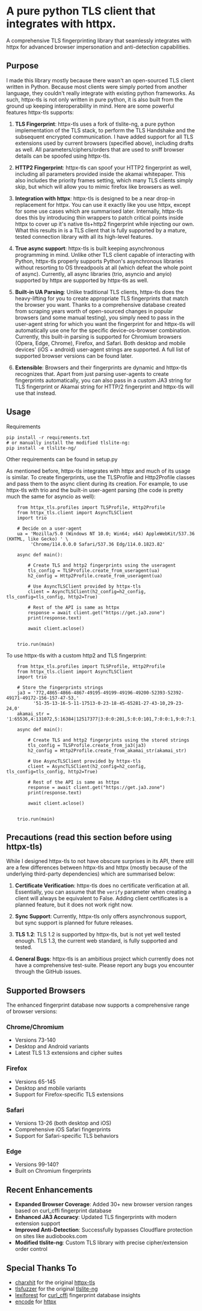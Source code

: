 # A pure python TLS client that integrates with httpx.

A comprehensive TLS fingerprinting library that seamlessly integrates with httpx for advanced browser impersonation and anti-detection capabilities.

## Purpose

I made this library mostly because there wasn't an open-sourced TLS client written in Python. Because most clients were 
simply ported from another language, they couldn't really integrate with existing python frameworks. As such, httpx-tls 
is not only written in pure python, it is also built from the ground up keeping interoperability in mind. Here are some 
powerful features httpx-tls supports:

1. **TLS Fingerprint**:
httpx-tls uses a fork of tlslite-ng, a pure python implementation of the TLS stack, to perform the TLS Handshake and the subsequent encrypted 
communication. I have added support for all TLS extensions used by current browsers (specified above), including drafts as well. 
All parameters/ciphers/orders that are used to sniff browser details can be spoofed using httpx-tls.

2. **HTTP2 Fingerprint**:
httpx-tls can spoof your HTTP2 fingerprint as well, including all parameters provided inside the akamai whitepaper. This 
also includes the priority frames setting, which many TLS clients simply skip, but which will allow you to mimic firefox like 
browsers as well.

3. **Integration with httpx**:
httpx-tls is designed to be a near drop-in replacement for httpx. You can use it exactly like you use httpx, except for some use 
cases which are summarised later. Internally, httpx-tls does this by introducing thin wrappers to patch critical points 
inside httpx to cover up it's native tls+http2 fingerprint while injecting our own. What this results in is a TLS client that is 
fully supported by a mature, tested connection library with all its high-level features.

4. **True async support**:
httpx-tls is built keeping asynchronous programming in mind. Unlike other TLS client capable of interacting with Python,
httpx-tls properly supports Python's asynchronous libraries without resorting to OS threadpools at all 
(which defeat the whole point of async). Currently, all async libraries (trio, asyncio and anyio) supported by httpx are
supported by httpx-tls as well.

5. **Built-in UA Parsing**:
Unlike traditional TLS clients, httpx-tls does the heavy-lifting for you to create appropriate TLS fingerprints that 
match the browser you want. Thanks to a comprehensive database created from scraping years worth of open-sourced changes 
in popular browsers (and some manual testing), you simply need to pass in the user-agent string for which you want the 
fingerprint for and httpx-tls will automatically use one for the specific device-os-browser combination. Currently, 
this built-in parsing is supported for Chromium browsers (Opera, Edge, Chrome), Firefox, and Safari. Both desktop and 
mobile devices' (iOS + android) user-agent strings are supported. A full list of supported browser versions can be found 
later.

6. **Extensible**:
Browsers and their fingerprints are dynamic and httpx-tls recognizes that. Apart from just parsing user-agents to create
fingerprints automatically, you can also pass in a custom JA3 string for TLS fingerprint or Akamai string for HTTP/2
fingerprint and httpx-tls will use that instead.

## Usage

Requirements
```
pip install -r requirements.txt
# or manually install the modified tlslite-ng:
pip install -e tlslite-ng/
```
Other requirements can be found in setup.py

As mentioned before, httpx-tls integrates with httpx and much of its usage is similar. To create fingerprints, use the 
TLSProfile and Http2Profile classes and pass them to the async client during its creation. For example, to use httpx-tls with trio 
and the built-in user-agent parsing (the code is pretty much the same for asyncio as well):
    
```
    from httpx_tls.profiles import TLSProfile, Http2Profile
    from httpx_tls.client import AsyncTLSClient
    import trio
    
    # Decide on a user-agent
    ua = 'Mozilla/5.0 (Windows NT 10.0; Win64; x64) AppleWebKit/537.36 (KHTML, like Gecko) ' \
         'Chrome/114.0.0.0 Safari/537.36 Edg/114.0.1823.82'
    
    async def main():
    
        # Create TLS and http2 fingerprints using the useragent
        tls_config = TLSProfile.create_from_useragent(ua)
        h2_config = Http2Profile.create_from_useragent(ua)

        # Use AsyncTLSClient provided by httpx-tls
        client = AsyncTLSClient(h2_config=h2_config, tls_config=tls_config, http2=True)

        # Rest of the API is same as httpx
        response = await client.get("https://get.ja3.zone")
        print(response.text)

        await client.aclose()
    
    
    trio.run(main)
```

To use httpx-tls with a custom http2 and TLS fingerprint:

```
    from httpx_tls.profiles import TLSProfile, Http2Profile
    from httpx_tls.client import AsyncTLSClient
    import trio
    
    # Store the fingerprints strings
    ja3 = '772,4865-4866-4867-49195-49199-49196-49200-52393-52392-49171-49172-156-157-47-53,'
          '51-35-13-16-5-11-17513-0-23-18-45-65281-27-43-10,29-23-24,0'
    akamai_str = '1:65536,4:131072,5:16384|12517377|3:0:0:201,5:0:0:101,7:0:0:1,9:0:7:1,11:0:3:1,13:0:0:241|m,p,a,s'
    
    async def main():
    
        # Create TLS and http2 fingerprints using the stored strings
        tls_config = TLSProfile.create_from_ja3(ja3)
        h2_config = Http2Profile.create_from_akamai_str(akamai_str)

        # Use AsyncTLSClient provided by httpx-tls
        client = AsyncTLSClient(h2_config=h2_config, tls_config=tls_config, http2=True)

        # Rest of the API is same as httpx
        response = await client.get("https://get.ja3.zone")
        print(response.text)

        await client.aclose()
    
    
    trio.run(main)
```

## Precautions (read this section before using httpx-tls)

While I designed httpx-tls to not have obscure surprises in its API, there still are a few differences between httpx-tls 
and httpx (mostly because of the underlying third-party dependencies) which are summarised below:

1. **Certificate Verification**:
httpx-tls does no certificate verification at all. Essentially, you can assume that the `verify` parameter when creating
a client will always be equivalent to False. Adding client certificates is a planned feature, but it does not work
right now.

2. **Sync Support**:
Currently, httpx-tls only offers asynchronous support, but sync support is planned for future releases.

3. **TLS 1.2**:
TLS 1.2 is supported by httpx-tls, but is not yet well tested enough. TLS 1.3, the current web standard, is fully
supported and tested.

4. **General Bugs**:
httpx-tls is an ambitious project which currently does not have a comprehensive test-suite. Please report any bugs you encounter through the GitHub issues.


## Supported Browsers

The enhanced fingerprint database now supports a comprehensive range of browser versions:

### Chrome/Chromium
- Versions 73-140
- Desktop and Android variants
- Latest TLS 1.3 extensions and cipher suites

### Firefox
- Versions 65-145
- Desktop and mobile variants
- Support for Firefox-specific TLS extensions

### Safari
- Versions 13-26 (both desktop and iOS)
- Comprehensive iOS Safari fingerprints
- Support for Safari-specific TLS behaviors

### Edge
- Versions 99-140?
- Built on Chromium fingerprints

## Recent Enhancements

- **Expanded Browser Coverage**: Added 30+ new browser version ranges based on curl_cffi fingerprint database
- **Enhanced JA3 Accuracy**: Updated TLS fingerprints with modern extension support
- **Improved Anti-Detection**: Successfully bypasses Cloudflare protection on sites like audiobooks.com
- **Modified tlslite-ng**: Custom TLS library with precise cipher/extension order control

## Special Thanks To

- [charxhit](https://github.com/charxhit) for the original [httpx-tls](https://github.com/charxhit/httpx-tls)
- [tlsfuzzer](https://github.com/tlsfuzzer) for the original [tlslite-ng](https://github.com/tlsfuzzer/tlslite-ng)
- [lexiforest](https://github.com/lexiforest) for [curl_cffi](https://github.com/lexiforest/curl_cffi) fingerprint database insights
- [encode](https://github.com/encode) for [httpx](https://github.com/encode/httpx)